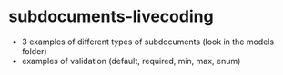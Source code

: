 # subdocuments-livecoding

- 3 examples of different types of subdocuments (look in the models folder)
- examples of validation (default, required, min, max, enum)
